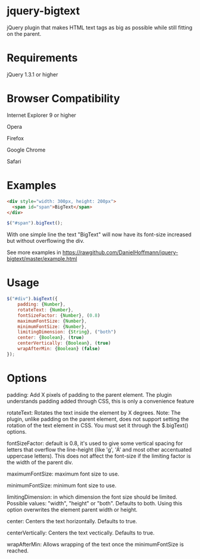 jquery-bigtext
==============
jQuery plugin that makes HTML text tags as big as possible while still fitting on the parent.

Requirements
==============
jQuery 1.3.1 or higher

Browser Compatibility
==============
Internet Explorer 9 or higher

Opera

Firefox

Google Chrome

Safari


Examples
==============

```html
<div style="width: 300px, height: 200px">
  <span id="span">BigText</span>
</div>
```
```javascript
$("#span").bigText();
```

With one simple line the text "BigText" will now have its font-size increased but without overflowing the div.

See more examples in https://rawgithub.com/DanielHoffmann/jquery-bigtext/master/example.html


Usage
==============

```javascript
$("#div").bigText({
    padding: {Number},
    rotateText: {Number},
    fontSizeFactor: {Number}, (0.8)
    maximumFontSize: {Number},
    minimumFontSize: {Number},
    limitingDimension: {String}, ("both")
    center: {Boolean}, (true)
    centerVertically: {Boolean}, (true)
    wrapAfterMin: {Boolean} (false)
});
```

Options
==============
padding: Add X pixels of padding to the parent element. The plugin understands padding added through CSS, this is only a convenience feature

rotateText: Rotates the text inside the element by X degrees. Note: The plugin, unlike padding on the parent element, does not support setting the rotation of the text element in CSS. You must set it through the $.bigText() options.

fontSizeFactor: default is 0.8, it's used to give some vertical spacing for letters that overflow the line-height (like 'g', 'Á' and most other accentuated uppercase letters). This does not affect the font-size if the limiting factor is the width of the parent div. 

maximumFontSize: maximum font size to use.

minimumFontSize: minimum font size to use.

limitingDimension: in which dimension the font size should be limited. Possible values: "width", "height" or "both". Defaults to both. Using this option overwrites the element parent width or height.

center: Centers the text horizontally. Defaults to true.

centerVertically: Centers the text vectically. Defaults to true.

wrapAfterMin: Allows wrapping of the text once the minimumFontSize is reached.


